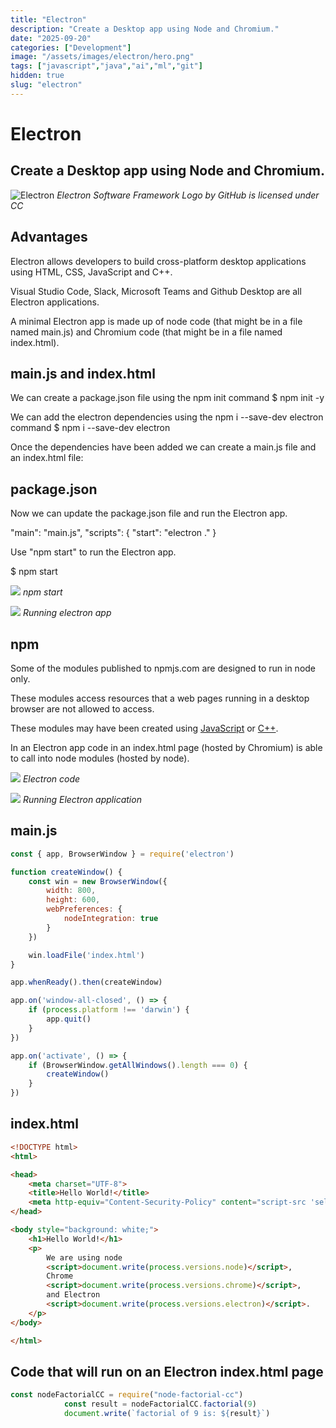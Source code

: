 ```yaml
---
title: "Electron"
description: "Create a Desktop app using Node and Chromium."
date: "2025-09-20"
categories: ["Development"]
image: "/assets/images/electron/hero.png"
tags: ["javascript","java","ai","ml","git"]
hidden: true
slug: "electron"
---
```


# Electron

## Create a Desktop app using Node and Chromium.

![Electron](/assets/images/electron/1200px-electron-software-framework-logo.svg-1200x1200.png)
*Electron Software Framework Logo by GitHub is licensed under CC*


## Advantages

Electron allows developers to build cross-platform desktop applications using HTML, CSS, JavaScript and C++.

Visual Studio Code, Slack, Microsoft Teams and Github Desktop are all Electron applications.

A minimal Electron app is made up of node code (that might be in a file named main.js) and Chromium code (that might be in a file named index.html).


## main.js and index.html

We can create a package.json file using the npm init command
$ npm init -y

We can add the electron dependencies using the npm i --save-dev electron command
$ npm i --save-dev electron

Once the dependencies have been added we can create a main.js file and an index.html file:


## package.json

Now we can update the package.json file and run the Electron app.

"main": "main.js",
    "scripts": {
  "start": "electron ."
    }

Use "npm start" to run the Electron app.

$ npm start

![](/assets/images/electron/screen-shot-2021-02-23-at-2.36.38-pm-1836x1166.png)
*npm start*

![](/assets/images/electron/screen-shot-2021-02-23-at-2.44.21-pm-1588x1194.png)
*Running electron app*


## npm

Some of the modules published to npmjs.com are designed to run in node only.

These modules access resources that a web pages running in a desktop browser are not allowed to access. 

These modules may have been created using [JavaScript](npm.html) or [C++](npmCC.html).

In an Electron app code in an index.html page (hosted by Chromium) is able to call into node modules (hosted by node).

![](/assets/images/electron/screen-shot-2021-02-26-at-2.41.35-pm-1836x1169.png)
*Electron code*

![](/assets/images/electron/screen-shot-2021-02-26-at-2.46.42-pm-1314x780.png)
*Running Electron application*


## main.js

```javascript
const { app, BrowserWindow } = require('electron')

function createWindow() {
    const win = new BrowserWindow({
        width: 800,
        height: 600,
        webPreferences: {
            nodeIntegration: true
        }
    })

    win.loadFile('index.html')
}

app.whenReady().then(createWindow)

app.on('window-all-closed', () => {
    if (process.platform !== 'darwin') {
        app.quit()
    }
})

app.on('activate', () => {
    if (BrowserWindow.getAllWindows().length === 0) {
        createWindow()
    }
})
```

## index.html

```html
<!DOCTYPE html>
<html>

<head>
    <meta charset="UTF-8">
    <title>Hello World!</title>
    <meta http-equiv="Content-Security-Policy" content="script-src 'self' 'unsafe-inline';" />
</head>

<body style="background: white;">
    <h1>Hello World!</h1>
    <p>
        We are using node
        <script>document.write(process.versions.node)</script>,
        Chrome
        <script>document.write(process.versions.chrome)</script>,
        and Electron
        <script>document.write(process.versions.electron)</script>.
    </p>
</body>

</html>
```

## Code that will run on an Electron index.html page

```typescript
const nodeFactorialCC = require("node-factorial-cc")
            const result = nodeFactorialCC.factorial(9)
            document.write(`factorial of 9 is: ${result}`)
```


